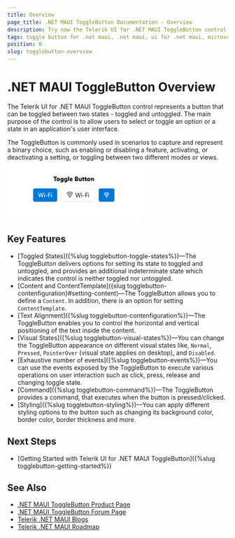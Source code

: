 ```yaml
---
title: Overview
page_title: .NET MAUI ToggleButton Documentation - Overview
description: Try now the Telerik UI for .NET MAUI ToggleButton control that provides various options for customizing its look and feel.
tags: toggle button for .net maui, .net maui, ui for .net maui, microsoft .net maui
position: 0
slug: togglebutton-overview
---
```


# .NET MAUI ToggleButton Overview

The Telerik UI for .NET MAUI ToggleButton control represents a button that can be toggled between two states - toggled and untoggled. The main purpose of the control is to allow users to select or toggle an option or a state in an application's user interface.

The ToggleButton is commonly used in scenarios to capture and represent a binary choice, such as enabling or disabling a feature, activating, or deactivating a setting, or toggling between two different modes or views.

![.NET MAUI ToggleButton Overview](images/togglebutton-overview.png "ToggleButton for .NET MAUI")

## Key Features

* [Toggled States]({%slug togglebutton-toggle-states%})&mdash;The ToggleButton delivers options for setting its state to toggled and untoggled, and provides an additional indeterminate state which indicates the control is neither toggled nor untoggled.
* [Content and ContentTemplate]({slug togglebutton-contenfiguration}#setting-content)&mdash;The ToggleButton allows you to define a `Content`. In addition, there is an option for setting `ContentTemplate`.
* [Text Alignment]({%slug togglebutton-contenfiguration%})&mdash;The ToggleButton enables you to control the horizontal and vertical positioning of the text inside the content.
* [Visual States]({%slug togglebutton-visual-states%})&mdash;You can change the ToggleButton appearance on different visual states like, `Normal`, `Pressed`, `PointerOver` (visual state applies on desktop), and `Disabled`.
* [Exhaustive number of events]({%slug togglebutton-events%})&mdash;You can use the events exposed by the ToggleButton to execute various operations on user interaction such as click, press, release and changing toggle state.
* [Command]({%slug togglebutton-command%})&mdash;The ToggleButton provides a command, that executes when the button is pressed/clicked.
* [Styling]({%slug togglebutton-styling%})&mdash;You can apply different styling options to the button such as changing its background color, border color, border thickness and more.

## Next Steps

- [Getting Started with Telerik UI for .NET MAUI ToggleButton]({%slug togglebutton-getting-started%})

## See Also

- [.NET MAUI ToggleButton Product Page](https://www.telerik.com/maui-ui/togglebutton)
- [.NET MAUI ToggleButton Forum Page](https://www.telerik.com/forums/maui?tagId=1764)
- [Telerik .NET MAUI Blogs](https://www.telerik.com/blogs/mobile-net-maui)
- [Telerik .NET MAUI Roadmap](https://www.telerik.com/support/whats-new/maui-ui/roadmap)